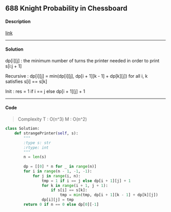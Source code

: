 ## 688 Knight Probability in Chessboard

#### Description

[link](https://leetcode.com/problems/strange-printer/description/)

---

#### Solution

dp[i][j] : the minimum number of turns the printer needed in order to print s[i:j + 1]

Recursive : dp[i][j] = min(dp[i][j], dp[i + 1][k - 1] + dp[k][j]) for all i, k satisfies s[i] == s[k]

Init : res = 1 if i == j else dp[i + 1][j] + 1

---

#### Code

> Complexity  T : O(n^3)   M : O(n^2)

```py
class Solution:
    def strangePrinter(self, s):
        """
        :type s: str
        :rtype: int
        """
        n = len(s)
        
        dp = [[0] * n for _ in range(n)]
        for i in range(n - 1, -1, -1):
            for j in range(i, n):
                tmp = 1 if i == j else dp[i + 1][j] + 1
                for k in range(i + 1, j + 1):
                    if s[i] == s[k]:
                        tmp = min(tmp, dp[i + 1][k - 1] + dp[k][j])
                dp[i][j] = tmp
        return 0 if n == 0 else dp[0][-1]
```